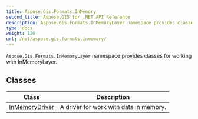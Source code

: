 ```yaml
---
title: Aspose.Gis.Formats.InMemory
second_title: Aspose.GIS for .NET API Reference
description: Aspose.Gis.Formats.InMemoryLayer namespace provides classes for working with InMemoryLayer
type: docs
weight: 120
url: /net/aspose.gis.formats.inmemory/
---
```

`Aspose.Gis.Formats.InMemoryLayer` namespace provides classes for working with InMemoryLayer.

## Classes

| Class | Description |
| --- | --- |
| [InMemoryDriver](./inmemorydriver/) | A driver for work with data in memory. |


